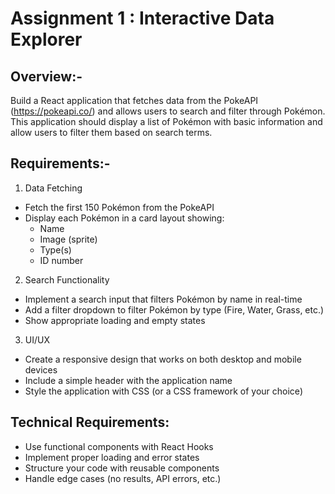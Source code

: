 # Assignment 1 : Interactive Data Explorer

## Overview:-  
Build a React application that fetches data from the PokeAPI (https://pokeapi.co/) and allows users to search and filter through Pokémon. This application should display a list of Pokémon with basic information and allow users to filter them based on search terms.

## Requirements:-  
1. Data Fetching
- Fetch the first 150 Pokémon from the PokeAPI
- Display each Pokémon in a card layout showing:
   - Name
   - Image (sprite)
   - Type(s)
   - ID number

2. Search Functionality  
- Implement a search input that filters Pokémon by name in real-time
- Add a filter dropdown to filter Pokémon by type (Fire, Water, Grass, etc.)
- Show appropriate loading and empty states

3. UI/UX  
- Create a responsive design that works on both desktop and mobile devices
- Include a simple header with the application name
- Style the application with CSS (or a CSS framework of your choice)


## Technical Requirements:  
- Use functional components with React Hooks
- Implement proper loading and error states
- Structure your code with reusable components
- Handle edge cases (no results, API errors, etc.)